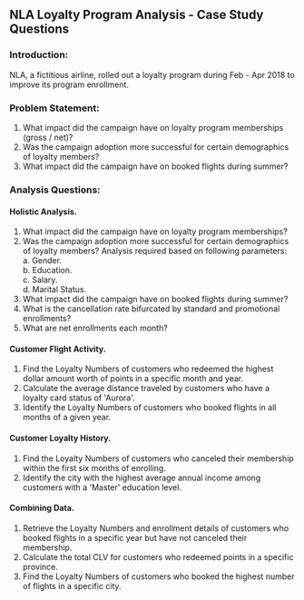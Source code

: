## NLA Loyalty Program Analysis - Case Study Questions 

### Introduction:

NLA, a fictitious airline, rolled out a loyalty program during Feb - Apr 2018 to improve its program enrollment.

### Problem Statement:

1. What impact did the campaign have on loyalty program memberships (gross / net)?
2. Was the campaign adoption more successful for certain demographics of loyalty members?
3. What impact did the campaign have on booked flights during summer?

### Analysis Questions:

#### Holistic Analysis.
1. What impact did the campaign have on loyalty program memberships?
2. Was the campaign adoption more successful for certain demographics of loyalty members? Analysis required based on following parameters:<br>
  a. Gender.<br>
  b. Education.<br>
  c. Salary.<br>
  d. Marital Status.<br>
3. What impact did the campaign have on booked flights during summer?
4. What is the cancellation rate bifurcated by standard and promotional enrollments?
5. What are net enrollments each month?

#### Customer Flight Activity.
1. Find the Loyalty Numbers of customers who redeemed the highest dollar amount worth of points in a specific month and year.
2. Calculate the average distance traveled by customers who have a loyalty card status of 'Aurora'.
3. Identify the Loyalty Numbers of customers who booked flights in all months of a given year.

#### Customer Loyalty History.
1. Find the Loyalty Numbers of customers who canceled their membership within the first six months of enrolling.
2. Identify the city with the highest average annual income among customers with a 'Master' education level.

#### Combining Data.
1. Retrieve the Loyalty Numbers and enrollment details of customers who booked flights in a specific year but have not canceled their membership.
2. Calculate the total CLV for customers who redeemed points in a specific province.
3. Find the Loyalty Numbers of customers who booked the highest number of flights in a specific city.

